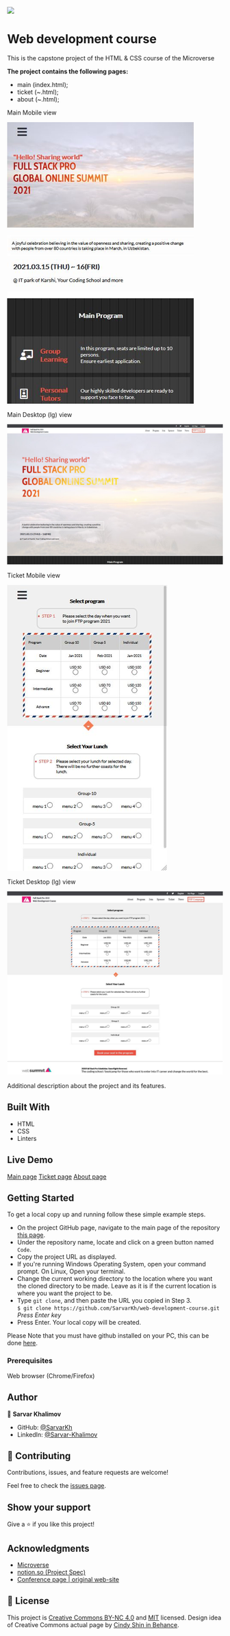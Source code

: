 
![](https://img.shields.io/badge/Microverse-blueviolet)

# Web development course 
This is the capstone project of the HTML & CSS course of the Microverse

**The project contains the following pages:**
- main (index.html);
- ticket (~.html);
- about (~.html);

Main Mobile view

![screenshot](assets/sreenshots/main_sm.png?raw=true)


Main Desktop (lg) view

![screenshot](assets/sreenshots/main_lg.png?raw=true)

Ticket Mobile view

![screenshot](assets/sreenshots/ticket_sm.png?raw=true)


Ticket Desktop (lg) view

![screenshot](assets/sreenshots/ticket_lg.png?raw=true)

Additional description about the project and its features.

## Built With
- HTML
- CSS
- Linters

## Live Demo
[Main page](https://htmlpreview.github.io/?https://github.com/SarvarKh/web-development-course/blob/capstone-branch/src/html/index.html)
[Ticket page](https://htmlpreview.github.io/?https://github.com/SarvarKh/web-development-course/blob/capstone-branch/src/html/ticket.html)
[About page](https://htmlpreview.github.io/?https://github.com/SarvarKh/web-development-course/blob/capstone-branch/src/html/about.html)

## Getting Started

To get a local copy up and running follow these simple example steps.

- On the project GitHub page, navigate to the main page of the repository [this page](https://github.com/SarvarKh/web-development-course/tree/capstone-branch).
- Under the repository name, locate and click on a green button named `Code`.
- Copy the project URL as displayed.
- If you're running Windows Operating System, open your command prompt. On Linux, Open your terminal.
- Change the current working directory to the location where you want the cloned directory to be made. Leave as it is if the current location is where you want the project to be.
- Type `git clone`, and then paste the URL you copied in Step 3.<br>
  `$ git clone https://github.com/SarvarKh/web-development-course.git` <em>Press Enter key</em><br>
- Press Enter. Your local copy will be created.

Please Note that you must have github installed on your PC, this can be done [here](https://gist.github.com/derhuerst/1b15ff4652a867391f03).


### Prerequisites

Web browser (Chrome/Firefox)


## Author

👤 **Sarvar Khalimov**

- GitHub: [@SarvarKh](https://github.com/SarvarKh)
- LinkedIn: [@Sarvar-Khalimov](https://www.linkedin.com/in/sarvar-khalimov-208797143/)


## 🤝 Contributing

Contributions, issues, and feature requests are welcome!

Feel free to check the [issues page](https://github.com/SarvarKh/web-development-course/issues).

## Show your support

Give a ⭐️ if you like this project!

## Acknowledgments

- [Microverse](https://.microverse.org/)
- [notion.so (Project Spec)](https://www.notion.so/HTML-CSS-capstone-project-Conference-page-ed3efca4b9824484a9df7f9f24067ff7)
- [Conference page | original web-site](https://www.behance.net/gallery/29845175/CC-Global-Summit-2015)

## 📝 License

This project is [Creative Commons BY-NC 4.0](https://creativecommons.org/licenses/by-nc/4.0/) and [MIT](lic.url) licensed.
Design idea of Creative Commons actual page by [Cindy Shin in Behance](https://www.behance.net/adagio07).

